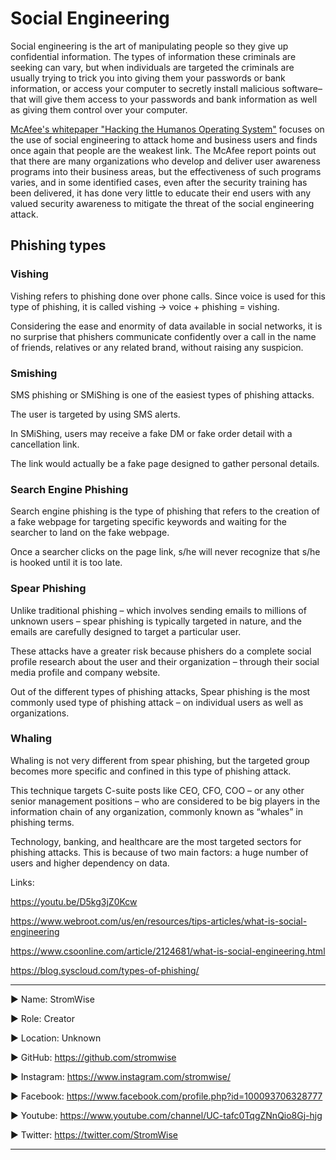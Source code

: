# Social Engineering
Social engineering is the art of manipulating people so they give up confidential information. The types of information these criminals are seeking can vary, but when individuals are targeted the criminals are usually trying to trick you into giving them your passwords or bank information, or access your computer to secretly install malicious software–that will give them access to your passwords and bank information as well as giving them control over your computer.

[McAfee's whitepaper "Hacking the Humanos Operating System"](https://community.mcafee.com/t5/Documents/Hacking-the-Human-Operating-System-Raj-Samani/ta-p/550808?attachment-id=6539) focuses on the use of social engineering to attack home and business users and finds once again that people are the weakest link. The McAfee report points out that there are many organizations who develop and deliver user awareness programs into their business areas, but the effectiveness of such programs varies, and in some identified cases, even after the security training has been delivered, it has done very little to educate their end users with any valued security awareness to mitigate the threat of the social engineering attack.

## Phishing types
### Vishing

Vishing refers to phishing done over phone calls. Since voice is used for this type of phishing, it is called vishing → voice + phishing = vishing.

Considering the ease and enormity of data available in social networks, it is no surprise that phishers communicate confidently over a call in the name of friends, relatives or any related brand, without raising any suspicion.

### Smishing
SMS phishing or SMiShing is one of the easiest types of phishing attacks.

The user is targeted by using SMS alerts.

In SMiShing, users may receive a fake DM or fake order detail with a cancellation link.

The link would actually be a fake page designed to gather personal details.

### Search Engine Phishing
Search engine phishing is the type of phishing that refers to the creation of a fake webpage for targeting specific keywords and waiting for the searcher to land on the fake webpage.

Once a searcher clicks on the page link, s/he will never recognize that s/he is hooked until it is too late.

### Spear Phishing
Unlike traditional phishing – which involves sending emails to millions of unknown users – spear phishing is typically targeted in nature, and the emails are carefully designed to target a particular user.

These attacks have a greater risk because phishers do a complete social profile research about the user and their organization – through their social media profile and company website.

Out of the different types of phishing attacks, Spear phishing is the most commonly used type of phishing attack – on individual users as well as organizations.

### Whaling
Whaling is not very different from spear phishing, but the targeted group becomes more specific and confined in this type of phishing attack.

This technique targets C-suite posts like CEO, CFO, COO – or any other senior management positions – who are considered to be big players in the information chain of any organization, commonly known as “whales” in phishing terms.

Technology, banking, and healthcare are the most targeted sectors for phishing attacks. This is because of two main factors: a huge number of users and higher dependency on data.


Links:

https://youtu.be/D5kg3jZ0Kcw

https://www.webroot.com/us/en/resources/tips-articles/what-is-social-engineering


https://www.csoonline.com/article/2124681/what-is-social-engineering.html

https://blog.syscloud.com/types-of-phishing/











____________________________________________________________________________________________________________________________________________
▶ Name: StromWise

▶ Role: Creator

▶ Location: Unknown

▶ GitHub: https://github.com/stromwise 

▶ Instagram: https://www.instagram.com/stromwise/ 

▶ Facebook: https://www.facebook.com/profile.php?id=100093706328777

▶ Youtube: https://www.youtube.com/channel/UC-tafc0TqgZNnQio8Gj-hjg 

▶ Twitter: https://twitter.com/StromWise 
____________________________________________________________________________________________________________________________________________


